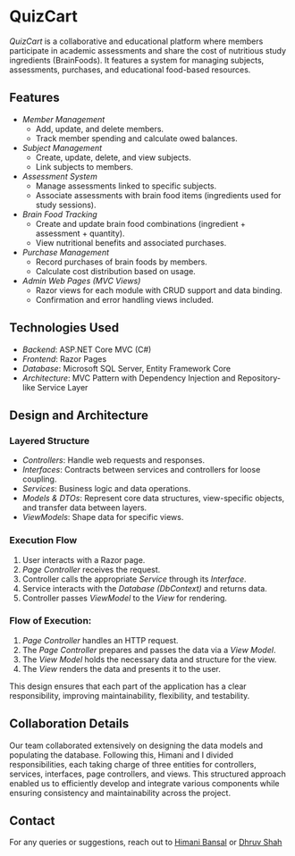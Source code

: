 # QuizCart

*QuizCart* is a collaborative and educational platform where members participate in academic assessments and share the cost of nutritious study ingredients (BrainFoods). It features a system for managing subjects, assessments, purchases, and educational food-based resources.

## Features

- *Member Management*
  - Add, update, and delete members.
  - Track member spending and calculate owed balances.
- *Subject Management*
  - Create, update, delete, and view subjects.
  - Link subjects to members.
- *Assessment System*
  - Manage assessments linked to specific subjects.
  - Associate assessments with brain food items (ingredients used for study sessions).
- *Brain Food Tracking*
  - Create and update brain food combinations (ingredient + assessment + quantity).
  - View nutritional benefits and associated purchases.
- *Purchase Management*
  - Record purchases of brain foods by members.
  - Calculate cost distribution based on usage.
- *Admin Web Pages (MVC Views)*
  - Razor views for each module with CRUD support and data binding.
  - Confirmation and error handling views included.

## Technologies Used

- *Backend*: ASP.NET Core MVC (C#)
- *Frontend*: Razor Pages
- *Database*: Microsoft SQL Server, Entity Framework Core
- *Architecture*: MVC Pattern with Dependency Injection and Repository-like Service Layer

## Design and Architecture

### Layered Structure

- *Controllers*: Handle web requests and responses.
- *Interfaces*: Contracts between services and controllers for loose coupling.
- *Services*: Business logic and data operations.
- *Models & DTOs*: Represent core data structures, view-specific objects, and transfer data between layers.
- *ViewModels*: Shape data for specific views.

### Execution Flow

1. User interacts with a Razor page.
2. *Page Controller* receives the request.
3. Controller calls the appropriate *Service* through its *Interface*.
4. Service interacts with the *Database (DbContext)* and returns data.
5. Controller passes *ViewModel* to the *View* for rendering.

### Flow of Execution:

1. *Page Controller* handles an HTTP request.
2. The *Page Controller* prepares and passes the data via a *View Model*.
3. The *View Model* holds the necessary data and structure for the view.
4. The *View* renders the data and presents it to the user.

This design ensures that each part of the application has a clear responsibility, improving maintainability, flexibility, and testability.


## Collaboration Details

Our team collaborated extensively on designing the data models and populating the database. Following this, Himani and I divided responsibilities, each taking charge of three entities for controllers, services, interfaces, page controllers, and views. This structured approach enabled us to efficiently develop and integrate various components while ensuring consistency and maintainability across the project.

## Contact

For any queries or suggestions, reach out to [Himani Bansal](https://github.com/Himani1609) or [Dhruv Shah](https://github.com/DhruvShah28)
